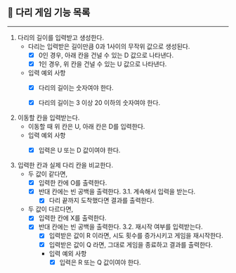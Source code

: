 ## 🌉 다리 게임 기능 목록

---

1. 다리의 길이를 입력받고 생성한다.
    * 다리는 입력받은 길이만큼 0과 1사이의 무작위 값으로 생성된다.
        * [X] 0인 경우, 아래 칸을 건널 수 있는 D 값으로 나타낸다.
        * [X] 1인 경우, 위 칸을 건널 수 있는 U 값으로 나타낸다.
    * 입력 예외 사항
        * [X] 다리의 길이는 숫자여야 한다.
        * [X] 다리의 길이는 3 이상 20 이하의 숫자여야 한다.


2. 이동할 칸을 입력받는다.
   * 이동할 때 위 칸은 U, 아래 칸은 D를 입력한다. 
   * 입력 예외 사항
     * [X] 입력은 U 또는 D 값이여야 한다.

   
3. 입력한 칸과 실제 다리 칸을 비교한다.
   * 두 값이 같다면,
     * [X] 입력한 칸에 O를 출력한다.
     * [X] 반대 칸에는 빈 공백을 출력한다.
     3.1. 계속해서 입력을 받는다.
       * [X] 다리 끝까지 도착했다면 결과를 출력한다.
   * 두 값이 다르다면,
     * [X] 입력한 칸에 X를 출력한다.
     * [X] 반대 칸에는 빈 공백을 출력한다. 
     3.2. 재시작 여부를 입력받는다.
       * [X] 입력받은 값이 R 이라면, 시도 횟수를 증가시키고 게임을 재시작한다.
       * [X] 입력받은 값이 Q 라면, 그대로 게임을 종료하고 결과를 출력한다.
       * 입력 예외 사항
         * [X] 입력은 R 또는 Q 값이여야 한다.
